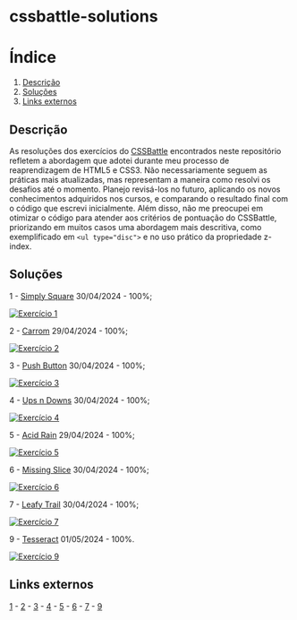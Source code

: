 # cssbattle-solutions

# Índice
1. [Descrição](#Descrição)
2. [Soluções](#Soluções)
3. [Links externos](#Links-externos)

## Descrição

As resoluções dos exercícios do [CSSBattle](https://cssbattle.dev) encontrados neste repositório refletem a abordagem que adotei durante meu processo de reaprendizagem de HTML5 e CSS3. Não necessariamente seguem as práticas mais atualizadas, mas representam a maneira como resolvi os desafios até o momento. Planejo revisá-los no futuro, aplicando os novos conhecimentos adquiridos nos cursos, e comparando o resultado final com o código que escrevi inicialmente. Além disso, não me preocupei em otimizar o código para atender aos critérios de pontuação do CSSBattle, priorizando em muitos casos uma abordagem mais descritiva, como exemplificado em  `<ul type="disc">` e no uso prático da propriedade z-index.

## Soluções

1 - [Simply Square](solutions/001.md) 30/04/2024 - 100%;

[![Exercício 1](https://cssbattle.dev/targets/1.png "Exercício 1")](/solutions/001.md)

2 - [Carrom](solutions/002.md) 29/04/2024 - 100%;

[![Exercício 2](https://cssbattle.dev/targets/2.png "Exercício 2")](/solutions/002.md)

3 - [Push Button](solutions/003.md) 30/04/2024 - 100%;

[![Exercício 3](https://cssbattle.dev/targets/3.png "Exercício 3")](/solutions/003.md)

4 - [Ups n Downs](solutions/004.md) 30/04/2024 - 100%;

[![Exercício 4](https://cssbattle.dev/targets/4.png "Exercício 4")](/solutions/004.md)

5 - [Acid Rain](solutions/005.md) 29/04/2024 - 100%;

[![Exercício 5](https://cssbattle.dev/targets/5.png "Exercício 5")](/solutions/005.md)

6 - [Missing Slice](solutions/006.md) 30/04/2024 - 100%;

[![Exercício 6](https://cssbattle.dev/targets/6.png "Exercício 6")](/solutions/006.md)

7 - [Leafy Trail](solutions/007.md) 30/04/2024 - 100%;

[![Exercício 7](https://cssbattle.dev/targets/7.png "Exercício 7")](/solutions/007.md)

9 - [Tesseract](solutions/009.md) 01/05/2024 - 100%.

[![Exercício 9](https://cssbattle.dev/targets/9.png "Exercício 9")](/solutions/009.md)

## Links externos

[1](https://cssbattle.dev/play/1) - [2](https://cssbattle.dev/play/2) - [3](https://cssbattle.dev/play/3) - [4](https://cssbattle.dev/play/4) - [5](https://cssbattle.dev/play/5) - [6](https://cssbattle.dev/play/6) - [7](https://cssbattle.dev/play/7) - [9](https://cssbattle.dev/play/9)
